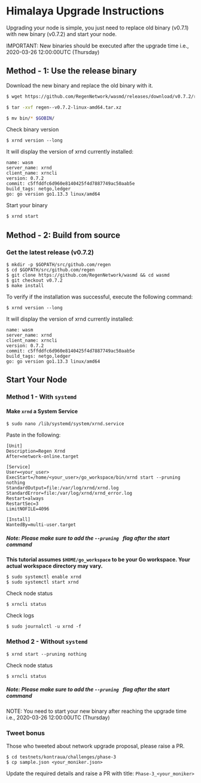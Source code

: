 # Himalaya Upgrade Instructions

Upgrading your node is simple, you just need to replace old binary (v0.7.1) with new binary (v0.7.2) and start your node.

IMPORTANT: New binaries should be executed after the upgrade time i.e., 2020-03-26 12:00:00UTC (Thursday)

## Method - 1: Use the release binary

Download the new binary and replace the old binary with it.

```sh
$ wget https://github.com/RegenNetwork/wasmd/releases/download/v0.7.2/regen--v0.7.2-linux-amd64.tar.xz

$ tar -xvf regen--v0.7.2-linux-amd64.tar.xz

$ mv bin/* $GOBIN/
```

Check binary version
```
$ xrnd version --long
```
It will display the version of xrnd currently installed:
```
name: wasm
server_name: xrnd
client_name: xrncli
version: 0.7.2
commit: c5ffddfc6d960e8140425f4d7887749ac50aab5e
build_tags: netgo,ledger
go: go version go1.13.3 linux/amd64
```

Start your binary
```sh
$ xrnd start
```

## Method - 2: Build from source

### Get the latest release (v0.7.2)
```
$ mkdir -p $GOPATH/src/github.com/regen
$ cd $GOPATH/src/github.com/regen
$ git clone https://github.com/RegenNetwork/wasmd && cd wasmd
$ git checkout v0.7.2
$ make install
```

To verify if the installation was successful, execute the following command:
```
$ xrnd version --long
```
It will display the version of xrnd currently installed:
```
name: wasm
server_name: xrnd
client_name: xrncli
version: 0.7.2
commit: c5ffddfc6d960e8140425f4d7887749ac50aab5e
build_tags: netgo,ledger
go: go version go1.13.3 linux/amd64
```

## Start Your Node

### **Method 1** - With `systemd`

#### Make `xrnd` a System Service

```
$ sudo nano /lib/systemd/system/xrnd.service
```
Paste in the following:
```
[Unit]
Description=Regen Xrnd
After=network-online.target

[Service]
User=<your_user>
ExecStart=/home/<your_user>/go_workspace/bin/xrnd start --pruning nothing
StandardOutput=file:/var/log/xrnd/xrnd.log
StandardError=file:/var/log/xrnd/xrnd_error.log
Restart=always
RestartSec=3
LimitNOFILE=4096

[Install]
WantedBy=multi-user.target
```

##### Note: Please make sure to add the ```--pruning ``` flag after the start command

**This tutorial assumes `$HOME/go_workspace` to be your Go workspace. Your actual workspace directory may vary.**

```
$ sudo systemctl enable xrnd
$ sudo systemctl start xrnd
```
Check node status
```
$ xrncli status
```
Check logs
```
$ sudo journalctl -u xrnd -f
```

### **Method 2** - Without `systemd`
```
$ xrnd start --pruning nothing
```
Check node status
```
$ xrncli status
```
##### Note: Please make sure to add the ```--pruning ``` flag after the start command


NOTE: You need to start your new binary after reaching the upgrade time i.e., 2020-03-26 12:00:00UTC (Thursday)

### Tweet bonus

Those who tweeted about network upgrade proposal, please raise a PR.
```
$ cd testnets/kontraua/challenges/phase-3
$ cp sample.json <your_moniker.json>
```

Update the required details and raise a PR with title: `Phase-3_<your_moniker>`
